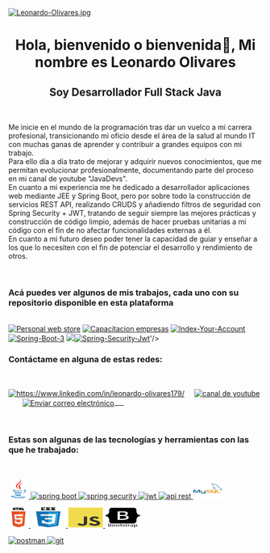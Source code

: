 [![Leonardo-Olivares.jpg](https://i.postimg.cc/fy4qHT6Z/Leonardo-Olivares.jpg)](https://postimg.cc/bDTRr8yF)
<h1 align="center">Hola, bienvenido o bienvenida👋, Mi nombre es Leonardo Olivares</h1>
<h2 align="center">Soy Desarrollador Full Stack Java</h2>  
<br>
<p>Me inicie en el mundo de la programación tras dar un vuelco a mi carrera profesional, transicionando mi oficio desde el área de la salud al mundo IT con muchas ganas de aprender y contribuir a grandes equipos con mi trabajo. <br>
Para ello día a día trato de mejorar y adquirir nuevos conocimientos, que me permitan evolucionar profesionalmente, documentando parte del proceso en mi canal de youtube "JavaDevs". <br>
En cuanto a mi experiencia me he dedicado a desarrollador aplicaciones web mediante JEE y Spring Boot, pero por sobre todo la construcción de servicios REST API, realizando CRUDS y añadiendo filtros de seguridad con Spring Security + JWT, tratando de seguir siempre las mejores prácticas y construcción de código limpio, además de hacer pruebas unitarias a mi código con el fin de no afectar funcionalidades externas a él.  <br>En cuanto a mi futuro deseo poder tener la capacidad de guiar y enseñar a los que lo necesiten con el fin de potenciar el desarrollo y rendimiento de otros. </p>
<br>
 <h3> Acá puedes ver algunos de mis trabajos, cada uno con su repositorio disponible en esta plataforma </h3> <br>
<a href="https://github.com/LeoOlivaresD/PersonalWebStore.git" target="_blank"><img src="https://i.postimg.cc/LgtXRKjZ/Screenshot-144.png" alt="Personal web store"/></a>
<a href="https://github.com/LeoOlivaresD/CapacitacionEmpresas.git" target="_blank"><img src="https://i.postimg.cc/BPP6tLFG/Screenshot-151.png" alt="Capacitacion empresas"/></a>
<a href="https://github.com/LeoOlivaresD/YourAccount.git" target="_blank"><img src="https://i.postimg.cc/XZ1BDbgj/Index-Your-Account.jpg" alt="Index-Your-Account"/></a>
<a href='https://github.com/LeoOlivaresD/REST-API-youtube.git' target='_blank'><img src='https://i.postimg.cc/t7KZq5ZC/Spring-Boot-3.jpg' border='0' alt='Spring-Boot-3'/></a>
<a href='https://github.com/LeoOlivaresD/Spring-Security-JWT.git' target='_blank'><img src='https://postimg.cc/tY1DN0zN' target='_blank'><img src='https://i.postimg.cc/tY1DN0zN/Spring-Security-Jwt.jpg' border='0' alt='Spring-Security-Jwt'/></a>'/></a>
<h3 align="left">Contáctame en alguna de estas redes: </h3>
<br>
<p align="left">
<a href="https://www.linkedin.com/in/leonardo-olivares179/" target="blank"><img align="center" src="https://raw.githubusercontent.com/rahuldkjain/github-profile-readme-generator/master/src/images/icons/Social/linked-in-alt.svg" alt="https://www.linkedin.com/in/leonardo-olivares179/" height="30" width="40" /></a>  &nbsp;&nbsp;&nbsp;
<a href="https://www.youtube.com/channel/UCPuCGGyNlSat2TOkYIt3eSA" target="blank"><img align="center" src="https://i.postimg.cc/hGvLJj1M/logo-yt.png" alt="canal de youtube" height="35" width="40" /> </a> &nbsp;&nbsp;&nbsp;&nbsp;&nbsp;&nbsp;  
<a href="mailto:olivares.d.leonardo@gmail.com" target="_blank">
<img align="center" src="https://user-images.githubusercontent.com/5278464/234367809-7e729afe-fa2e-4a53-9b4e-251b03fd69b8.png" alt="Enviar correo electrónico" height="30" width="40" />
&nbsp;&nbsp;&nbsp;
</a><font color="white">olivares.d.leonardo@gmail.com</font>
</p>
<br>
<h3 align="left">Estas son algunas de las tecnologías y herramientas con las que he trabajado:</h3>  
<br>
<p align="left"> <a href="https://www.java.com" target="_blank" rel="noreferrer"> <img src="https://raw.githubusercontent.com/devicons/devicon/master/icons/java/java-original.svg" alt="java" width="40" height="40"/> </a> 
<a href="https://spring.io/" target="_blank" rel="noreferrer"> <img src="https://i.postimg.cc/fywgdWpb/logo-spring-boot.png" alt="spring boot" width="70" height="40"/> </a> 
<a href="https://docs.spring.io/spring-security/reference/index.html" target="_blank" rel="noreferrer"> <img src="https://i.postimg.cc/QC0YJGZJ/spring-security.png" alt="spring security" width="70" height="40"/> </a>
<a href="https://jwt.io" target="_blank" rel="noreferrer"> <img src="https://i.postimg.cc/VsRh8M00/jwt-logo.png" alt="jwt" width="70" height="40"/> </a>  
<a href="" target="_blank" rel="noreferrer"> <img src="https://i.postimg.cc/KcnpxW4Y/api-rest-logo.png" alt="api rest" width="70" height="40"/> </a>  
<a href="https://www.mysql.com/" target="_blank" rel="noreferrer"> <img src="https://raw.githubusercontent.com/devicons/devicon/master/icons/mysql/mysql-original-wordmark.svg" alt="mysql" width="60" height="40"/> </a> 

<a href="https://www.w3.org/html/" target="_blank" rel="noreferrer"> <img src="https://raw.githubusercontent.com/devicons/devicon/master/icons/html5/html5-original-wordmark.svg" alt="html5" width="40" height="40"/> </a> <a href="https://www.w3schools.com/css/" target="_blank" rel="noreferrer"> <img src="https://raw.githubusercontent.com/devicons/devicon/master/icons/css3/css3-original-wordmark.svg" alt="css3" width="70" height="40"/> </a> <a href="https://developer.mozilla.org/en-US/docs/Web/JavaScript" target="_blank" rel="noreferrer"> <img src="https://raw.githubusercontent.com/devicons/devicon/master/icons/javascript/javascript-original.svg" alt="javascript" width="70" height="40"/> </a>
<a href="https://getbootstrap.com" target="_blank" rel="noreferrer"> <img src="https://raw.githubusercontent.com/devicons/devicon/master/icons/bootstrap/bootstrap-plain-wordmark.svg" alt="bootstrap" width="70" height="40"/> </a> 

</a> <a href="https://postman.com" target="_blank" rel="noreferrer"> <img src="https://www.vectorlogo.zone/logos/getpostman/getpostman-icon.svg" alt="postman" width="40" height="40"/> </a> 
<a href="https://git-scm.com/" target="_blank" rel="noreferrer"> <img src="https://www.vectorlogo.zone/logos/git-scm/git-scm-icon.svg" alt="git" width="70" height="40"/> </a>   



